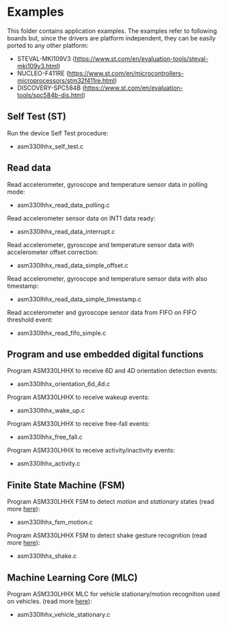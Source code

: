 # Examples

This folder contains application examples. The examples refer to following boards but, since the drivers are platform independent, they can be easily ported to any other platform:

- STEVAL-MKI109V3 (https://www.st.com/en/evaluation-tools/steval-mki109v3.html)
- NUCLEO-F411RE (https://www.st.com/en/microcontrollers-microprocessors/stm32f411re.html)
- DISCOVERY-SPC584B (https://www.st.com/en/evaluation-tools/spc584b-dis.html)

## Self Test (ST)

Run the device Self Test procedure:

  - asm330lhhx_self_test.c

## Read data

Read accelerometer, gyroscope and temperature sensor data in polling mode:

  - asm330lhhx_read_data_polling.c

Read accelerometer sensor data on INT1 data ready:

  - asm330lhhx_read_data_interrupt.c

Read accelerometer, gyroscope and temperature sensor data with accelerometer offset correction:

  - asm330lhhx_read_data_simple_offset.c

Read accelerometer, gyroscope and temperature sensor data with also timestamp:

  - asm330lhhx_read_data_simple_timestamp.c

Read accelerometer and gyroscope sensor data from FIFO on FIFO threshold event:

  - asm330lhhx_read_fifo_simple.c

## Program and use embedded digital functions

Program ASM330LHHX to receive 6D and 4D orientation detection events:

  - asm330lhhx_orientation_6d_4d.c

Program ASM330LHHX to receive wakeup events:

  - asm330lhhx_wake_up.c

Program ASM330LHHX to receive free-fall events:

  - asm330lhhx_free_fall.c

Program ASM330LHHX to receive activity/inactivity events:

  - asm330lhhx_activity.c

## Finite State Machine (FSM)

Program ASM330LHHX FSM to detect *motion* and *stationary* states (read more [here](https://github.com/STMicroelectronics/STMems_Finite_State_Machine/blob/master/application_examples/asm330lhhx/Motion-Stationary%20detection/README.md)):

  - asm330lhhx_fsm_motion.c

Program ASM330LHHX FSM to detect shake gesture recognition (read more [here](https://github.com/STMicroelectronics/STMems_Finite_State_Machine/blob/master/application_examples/asm330lhhx/Shake%20detection/README.md)):

  - asm330lhhx_shake.c

## Machine Learning Core (MLC)

Program ASM330LHHX MLC for vehicle stationary/motion recognition used on vehicles. (read more [here](https://github.com/STMicroelectronics/STMems_Machine_Learning_Core/blob/master/application_examples/asm330lhhx/Vehicle%20stationary%20detection/README.md)):

  - asm330lhhx_vehicle_stationary.c

